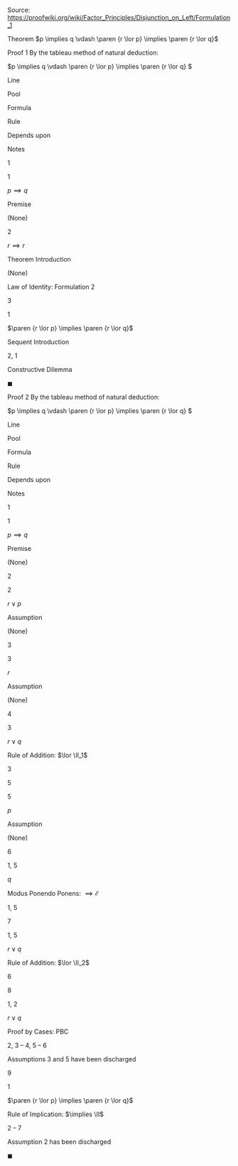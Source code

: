 # 

Source: https://proofwiki.org/wiki/Factor_Principles/Disjunction_on_Left/Formulation_1

Theorem
$p \implies q \vdash \paren {r \lor p} \implies \paren {r \lor q}$


Proof 1
By the tableau method of natural deduction:


$p \implies q \vdash \paren {r \lor p} \implies \paren {r \lor q} $


Line


Pool

Formula

Rule

Depends upon

Notes


1


1

$p \implies q$

Premise

(None)




2




$r \implies r$

Theorem Introduction

(None)

Law of Identity: Formulation 2


3


1

$\paren {r \lor p} \implies \paren {r \lor q}$

Sequent Introduction

2, 1

Constructive Dilemma

$\blacksquare$


Proof 2
By the tableau method of natural deduction:


$p \implies q \vdash \paren {r \lor p} \implies \paren {r \lor q} $


Line


Pool

Formula

Rule

Depends upon

Notes


1


1

$p \implies q$

Premise

(None)




2


2

$r \lor p$

Assumption

(None)




3


3

$r$

Assumption

(None)




4


3

$r \lor q$

Rule of Addition: $\lor \II_1$

3




5


5

$p$

Assumption

(None)




6


1, 5

$q$

Modus Ponendo Ponens: $\implies \mathcal E$

1, 5




7


1, 5

$r \lor q$

Rule of Addition: $\lor \II_2$

6




8


1, 2

$r \lor q$

Proof by Cases: $\text{PBC}$

2, 3 – 4, 5 – 6

Assumptions 3 and 5 have been discharged


9


1

$\paren {r \lor p} \implies \paren {r \lor q}$

Rule of Implication: $\implies \II$

2 – 7

Assumption 2 has been discharged

$\blacksquare$





